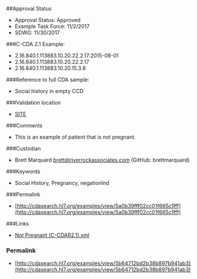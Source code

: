 ##Approval Status 

* Approval Status: Approved
* Example Task Force: 11/2/2017
* SDWG: 11/30/2017

###C-CDA 2.1 Example: 

* 2.16.840.1.113883.10.20.22.2.17:2015-08-01
* 2.16.840.1.113883.10.20.22.2.17
* 2.16.840.1.113883.10.20.15.3.8

###Reference to full CDA sample:

* Social history in empty CCD


###Validation location

* [SITE](https://sitenv.org/sandbox-ccda/ccda-validator)


###Comments

* This is an example of patient that is not pregnant.

###Custodian

* Brett Marquard brett@riverrockassociates.com (GitHub: brettmarquard)


###Keywords

* Social History, Pregnancy, negationInd



###Permalink 

* [http://cdasearch.hl7.org/examples/view/5a0b39fff02cc01f665c1fff](http://cdasearch.hl7.org/examples/view/5a0b39fff02cc01f665c1fff)

###Links 

* [Not Pregnant (C-CDAR2.1).xml](https://github.com/HL7/C-CDA-Examples/tree/master/Social%20History/Not%20Pregnant/Not%20Pregnant%20%28C-CDAR2.1%29.xml)


### Permalink 

* [http://cdasearch.hl7.org/examples/view/5b64712bd2b38b897b941ab3](http://cdasearch.hl7.org/examples/view/5b64712bd2b38b897b941ab3)
